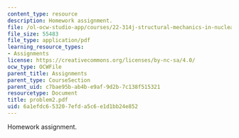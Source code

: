 ```yaml
---
content_type: resource
description: Homework assignment.
file: /ol-ocw-studio-app/courses/22-314j-structural-mechanics-in-nuclear-power-technology-fall-2006/6a1efdc653207efda5c6e1d1bb24e852_problem2.pdf
file_size: 55483
file_type: application/pdf
learning_resource_types:
- Assignments
license: https://creativecommons.org/licenses/by-nc-sa/4.0/
ocw_type: OCWFile
parent_title: Assignments
parent_type: CourseSection
parent_uid: c7bae95b-ab4b-e9af-9d2b-7c138f515321
resourcetype: Document
title: problem2.pdf
uid: 6a1efdc6-5320-7efd-a5c6-e1d1bb24e852
---
```

Homework assignment.